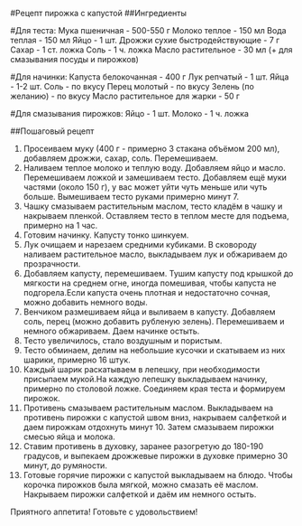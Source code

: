 #Рецепт пирожка с капустой
##Ингредиенты

#Для теста:
Мука пшеничная - 500-550 г
Молоко теплое - 150 мл
Вода теплая - 150 мл
Яйцо - 1 шт.
Дрожжи сухие быстродействующие - 7 г
Сахар - 1 ст. ложка
Соль - 1 ч. ложка
Масло растительное - 30 мл (+ для смазывания посуды и пирожков)

#Для начинки:
Капуста белокочанная - 400 г
Лук репчатый - 1 шт.
Яйца - 1-2 шт.
Соль - по вкусу
Перец молотый - по вкусу
Зелень (по желанию) - по вкусу
Масло растительное для жарки - 50 г

#Для смазывания пирожков:
Яйцо - 1 шт.
Молоко - 1 ч. ложка

##Пошаговый рецепт

1. Просеиваем муку (400 г - примерно 3 стакана объёмом 200 мл), добавляем дрожжи, сахар, соль. Перемешиваем.
2. Наливаем теплое молоко и теплую воду. Добавляем яйцо и масло. Перемешиваем ложкой и замешиваем тесто. Добавляем ещё муки частями (около 150 г), у вас может уйти чуть меньше или чуть больше. Вымешиваем тесто руками примерно минут 7.
3. Чашку смазываем растительным маслом, тесто кладём в чашку и накрываем пленкой. Оставляем тесто в теплом месте для подъема, примерно на 1 час.
4. Готовим начинку. Капусту тонко шинкуем.
5. Лук очищаем и нарезаем средними кубиками. В сковороду наливаем растительное масло, выкладываем лук и обжариваем до прозрачности.
6. Добавляем капусту, перемешиваем. Тушим капусту под крышкой до мягкости на среднем огне, иногда помешивая, чтобы капуста не подгорела.Если капуста очень плотная и недостаточно сочная, можно добавить немного воды.
7. Венчиком размешиваем яйца и выливаем в капусту. Добавляем соль, перец (можно добавить рубленую зелень). Перемешиваем и немного обжариваем. Даем начинке остыть.
8. Тесто увеличилось, стало воздушным и пористым.
9. Тесто обминаем, делим на небольшие кусочки и скатываем из них шарики, примерно 16 штук.
10. Каждый шарик раскатываем в лепешку, при необходимости присыпаем мукой.На каждую лепешку выкладываем начинку, примерно по столовой ложке. Соединяем края теста и формируем пирожок.
11. Противень смазываем растительным маслом. Выкладываем на противень пирожки с капустой швом вниз, накрываем салфеткой и даем пирожкам отдохнуть минут 10. Затем смазываем пирожки смесью яйца и молока.
12. Ставим противень в духовку, заранее разогретую до 180-190 градусов, и выпекаем дрожжевые пирожки в духовке примерно 30 минут, до румяности.
13. Готовые горячие пирожки с капустой выкладываем на блюдо. Чтобы корочка пирожков была мягкой, можно смазать её маслом. Накрываем пирожки салфеткой и даём им немного остыть.

Приятного аппетита! Готовьте с удовольствием!